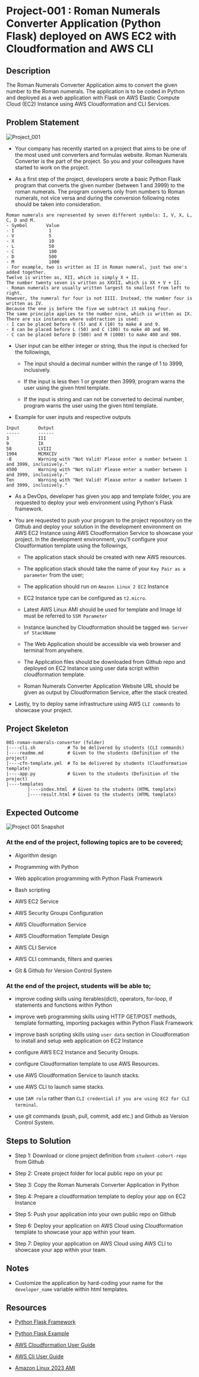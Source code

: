 # Project-001 : Roman Numerals Converter Application (Python Flask) deployed on AWS EC2 with Cloudformation and AWS CLI
## Description
The Roman Numerals Converter Application aims to convert the given number to the Roman numerals. The application is to be coded in Python and deployed as a web application with Flask on AWS Elastic Compute Cloud (EC2) Instance using AWS Cloudformation and CLI Services. 

## Problem Statement

![Project_001](Project_001_.png)

- Your company has recently started on a project that aims to be one of the most used unit converters and formulas website. Roman Numerals Converter is the part of the project. So you and your colleagues have started to work on the project.

- As a first step of the project, developers wrote a basic Python Flask program that converts the given number (between 1 and 3999) to the roman numerals. The program converts only from numbers to Roman numerals, not vice versa and during the conversion following notes should be taken into consideration.
   
```
Roman numerals are represented by seven different symbols: I, V, X, L, C, D and M.
- Symbol       Value
- I             1
- V             5
- X             10
- L             50
- C             100
- D             500
- M             1000
- For example, two is written as II in Roman numeral, just two one's added together. 
Twelve is written as, XII, which is simply X + II. 
The number twenty seven is written as XXVII, which is XX + V + II.
- Roman numerals are usually written largest to smallest from left to right. 
However, the numeral for four is not IIII. Instead, the number four is written as IV. 
Because the one is before the five we subtract it making four. 
The same principle applies to the number nine, which is written as IX. 
There are six instances where subtraction is used:
- I can be placed before V (5) and X (10) to make 4 and 9. 
- X can be placed before L (50) and C (100) to make 40 and 90. 
- C can be placed before D (500) and M (1000) to make 400 and 900.
```

- User input can be either integer or string, thus the input is checked for the followings,

   - The input should a decimal number within the range of 1 to 3999, inclusively.
   
   - If the input is less then 1 or greater then 3999, program warns the user using the given html template.

   - If the input is string and can not be converted to decimal number, program warns the user using the given html template.

- Example for user inputs and respective outputs

```
Input       Output
-----       ------
3           III
9           IX
58          LVIII
1994        MCMXCIV
-8          Warning with "Not Valid! Please enter a number between 1 and 3999, inclusively."
4500        Warning with "Not Valid! Please enter a number between 1 and 3999, inclusively."
Ten         Warning with "Not Valid! Please enter a number between 1 and 3999, inclusively."
```
   
- As a DevOps, developer has given you app and template folder, you are requested to deploy your web environment using Python's Flask framework.

- You are requested to push your program to the project repository on the Github and deploy your solution in the development environment on AWS EC2 Instance using AWS Cloudformation Service to showcase your project. In the development environment, you'll configure your Cloudformation template using the followings,

   - The application stack should be created with new AWS resources. 

   - The application stack should take the name of your `Key Pair as a parameter` from the user;
   
   - The application should run on `Amazon Linux 2 EC2` Instance

   - EC2 Instance type can be configured as `t2.micro`.

   - Latest AWS Linux AMI should be used for template and Image Id must be referred to `SSM Parameter`

   - Instance launched by Cloudformation should be tagged `Web Server of StackName` 

   - The Web Application should be accessible via web browser and terminal from anywhere.

   - The Application files should be downloaded from Github repo and deployed on EC2 Instance using user data script within cloudformation template. 

   - Roman Numerals Converter Application Website URL should be given as output by Cloudformation Service, after the stack created.

- Lastly, try to deploy same infrastructure using AWS `CLI commands` to showcase your project. 

## Project Skeleton 

```
001-roman-numerals-converter (folder)
|----cli.sh            # To be delivered by students (CLI commands)
|----readme.md         # Given to the students (Definition of the project)          
|----cfn-template.yml  # To be delivered by students (Cloudformation template)
|----app.py            # Given to the students (Definition of the project)          
|----templates
        |----index.html  # Given to the students (HTML template)
        |----result.html # Given to the students (HTML template)
```

## Expected Outcome

![Project 001 Snapshot](project-001-snapshot.png)

### At the end of the project, following topics are to be covered;

- Algorithm design

- Programming with Python 

- Web application programming with Python Flask Framework 

- Bash scripting

- AWS EC2 Service

- AWS Security Groups Configuration

- AWS Cloudformation Service

- AWS Cloudformation Template Design

- AWS CLI Service

- AWS CLI commands, filters and queries

- Git & Github for Version Control System

### At the end of the project, students will be able to;

- improve coding skills using iterables(dict), operators, for-loop, if statements and functions within Python

- improve web programming skills using HTTP GET/POST methods, template formatting, importing packages within Python Flask Framework

- improve bash scripting skills using `user data` section in Cloudformation to install and setup web application on EC2 Instance

- configure AWS EC2 Instance and Security Groups.

- configure Cloudformation template to use AWS Resources.

- use AWS Cloudformation Service to launch stacks.

- use AWS CLI to launch same stacks.

- use  `IAM role` rather than `CLI credential` `if you are using EC2 for CLI terminal`.

- use git commands (push, pull, commit, add etc.) and Github as Version Control System.

## Steps to Solution
  
- Step 1: Download or clone project definition from `student-cohort-repo` from Github 

- Step 2: Create project folder for local public repo on your pc

- Step 3: Copy the Roman Numerals Converter Application in Python

- Step 4: Prepare a cloudformation template to deploy your app on EC2 Instance

- Step 5: Push your application into your own public repo on Github

- Step 6: Deploy your application on AWS Cloud using Cloudformation template to showcase your app within your team.

- Step 7: Deploy your application on AWS Cloud using AWS CLI to showcase your app within your team. 


## Notes

- Customize the application by hard-coding your name for the `developer_name` variable within html templates.

## Resources

- [Python Flask Framework](https://flask.palletsprojects.com/en/1.1.x/quickstart/)

- [Python Flask Example](https://realpython.com/flask-by-example-part-1-project-setup/)

- [AWS Cloudformation User Guide](https://docs.aws.amazon.com/AWSCloudFormation/latest/UserGuide/Welcome.html)

- [AWS Cli User Guide](https://docs.aws.amazon.com/cli/latest/)

- [Amazon Linux 2023 AMI](https://docs.aws.amazon.com/linux/al2023/ug/ec2.html)
